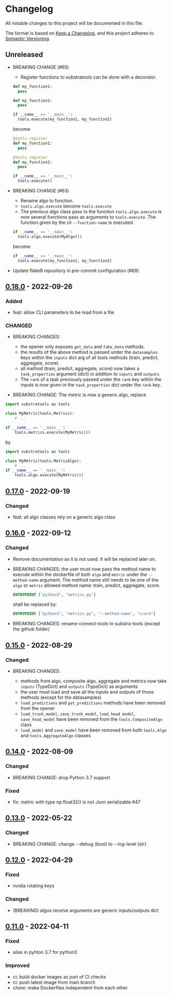 # Changelog

All notable changes to this project will be documented in this file.

The format is based on [Keep a Changelog](https://keepachangelog.com/en/1.0.0/),
and this project adheres to [Semantic Versioning](https://semver.org/spec/v2.0.0.html).

## Unreleased

- BREAKING CHANGE (#65)
  - Register functions to substratools can be done with a decorator.
  ```py
  def my_function1:
    pass

  def my_function2:
    pass

  if __name__ == '__main__':
    tools.execute(my_function1, my_function2)
  ```

  become

  ```py
  @tools.register
  def my_function1:
    pass

  @tools.register
  def my_function2:
    pass

  if __name__ == '__main__':
    tools.execute()
  ```

- BREAKING CHANGE (#63)
  - Rename algo to function.
  - `tools.algo.execute` become `tools.execute`
  - The previous algo class pass to the function `tools.algo.execute` is now several functions pass as arguments to `tools.execute`. The function given by the cli `--function-name` is executed.

  ```py
  if __name__ == '__main__':
    tools.algo.execute(MyAlgo())
  ```

  become

  ```py
  if __name__ == '__main__':
    tools.execute(my_function1, my_function2)
  ```

- Update flake8 repository in pre-commit configuration (#69)

## [0.18.0](https://github.com/Substra/substra-tools/releases/tag/0.18.0) - 2022-09-26

### Added

- feat: allow CLI parameters to be read from a file

### CHANGED

- BREAKING CHANGES:

  - the opener only exposes `get_data` and `fake_data` methods.
  - the results of the above method is passed under the `datasamples` keys within the `inputs` dict arg of all
    tools methods (train, predict, aggregate, score).
  - all method (train, predict, aggregate, score) now takes a `task_properties` argument (dict) in addition to
    `inputs` and `outputs`.
  - The `rank` of a task previously passed under the `rank` key within the inputs is now given in the `task_properties`
    dict under the `rank` key.

- BREAKING CHANGE: The metric is now a generic algo, replace

```python
import substratools as tools

class MyMetric(tools.Metrics):
    # ...

if __name__ == '__main__':
    tools.metrics.execute(MyMetric())
```

by

```python
import substratools as tools

class MyMetric(tools.MetricAlgo):
    # ...
if __name__ == '__main__':
    tools.algo.execute(MyMetric())
```

## [0.17.0](https://github.com/Substra/substra-tools/releases/tag/0.17.0) - 2022-09-19

### Changed

- feat: all algo classes rely on a generic algo class

## [0.16.0](https://github.com/Substra/substra-tools/releases/tag/0.16.0) - 2022-09-12

### Changed

- Remove documentation as it is not used. It will be replaced later on.
- BREAKING CHANGES: the user must now pass the method name to execute within the dockerfile of both `algo` and
  `metric` under the `--method-name` argument. The method name still needs to be one of the `algo` or `metric`
  allowed method name: train, predict, aggregate, score.

  ```Dockerfile
  ENTRYPOINT ["python3", "metrics.py"]
  ```

  shall be replaced by:

  ```Dockerfile
  ENTRYPOINT ["python3", "metrics.py", "--method-name", "score"]
  ```

- BREAKING CHANGES: rename connect-tools to substra-tools (except the github folder)

## [0.15.0](https://github.com/Substra/substra-tools/releases/tag/0.15.0) - 2022-08-29

### Changed

- BREAKING CHANGES:

  - methods from algo, composite algo, aggregate and metrics now take `inputs` (TypeDict) and `outputs` (TypeDict) as arguments
  - the user must load and save all the inputs and outputs of those methods (except for the datasamples)
  - `load_predictions` and `get_predictions` methods have been removed from the opener
  - `load_trunk_model`, `save_trunk_model`, `load_head_model`, `save_head_model` have been removed from the `tools.CompositeAlgo` class
  - `load_model` and `save_model` have been removed from both `tools.Algo` and `tools.AggregateAlgo` classes

## [0.14.0](https://github.com/Substra/substra-tools/releases/tag/0.14.0) - 2022-08-09

### Changed

- BREAKING CHANGE: drop Python 3.7 support

### Fixed

- fix: metric with type np.float32() is not Json serializable #47

## [0.13.0](https://github.com/Substra/substra-tools/releases/tag/0.13.0) - 2022-05-22

### Changed

- BREAKING CHANGE: change --debug (bool) to --log-level (str)

## [0.12.0](https://github.com/Substra/substra-tools/releases/tag/0.12.0) - 2022-04-29

### Fixed

- nvidia rotating keys

### Changed

- (BREAKING) algos receive arguments are generic inputs/outputs dict

## [0.11.0](https://github.com/Substra/substra-tools/releases/tag/0.11.0) - 2022-04-11

### Fixed

- alias in pyhton 3.7 for python3

### Improved

- ci: build docker images as part of CI checks
- ci: push latest image from main branch
- chore: make Dockerfiles independent from each other
